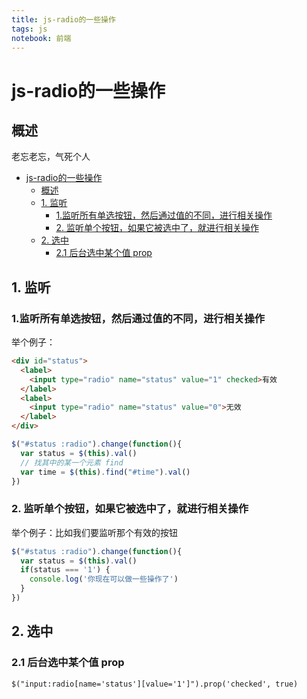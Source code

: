 ```yaml
---
title: js-radio的一些操作
tags: js
notebook: 前端
---
```

# js-radio的一些操作
## 概述
老忘老忘，气死个人
<!-- TOC -->

- [js-radio的一些操作](#js-radio的一些操作)
  - [概述](#概述)
  - [1. 监听](#1-监听)
    - [1.监听所有单选按钮，然后通过值的不同，进行相关操作](#1监听所有单选按钮然后通过值的不同进行相关操作)
    - [2. 监听单个按钮，如果它被选中了，就进行相关操作](#2-监听单个按钮如果它被选中了就进行相关操作)
  - [2. 选中](#2-选中)
    - [2.1 后台选中某个值 prop](#21-后台选中某个值-prop)

<!-- /TOC -->
## 1. 监听

### 1.监听所有单选按钮，然后通过值的不同，进行相关操作
举个例子：

``` html
<div id="status">
  <label>
    <input type="radio" name="status" value="1" checked>有效
  </label>
  <label>
    <input type="radio" name="status" value="0">无效
  </label>
</div>
```
``` javascript
$("#status :radio").change(function(){
  var status = $(this).val()
  // 找其中的某一个元素 find
  var time = $(this).find("#time").val()
})
```

### 2. 监听单个按钮，如果它被选中了，就进行相关操作
举个例子：比如我们要监听那个有效的按钮

``` javascript
$("#status :radio").change(function(){
  var status = $(this).val()
  if(status === '1') {
    console.log('你现在可以做一些操作了')
  }
})
```

## 2. 选中

### 2.1 后台选中某个值 prop
```
$("input:radio[name='status'][value='1']").prop('checked', true)
```



